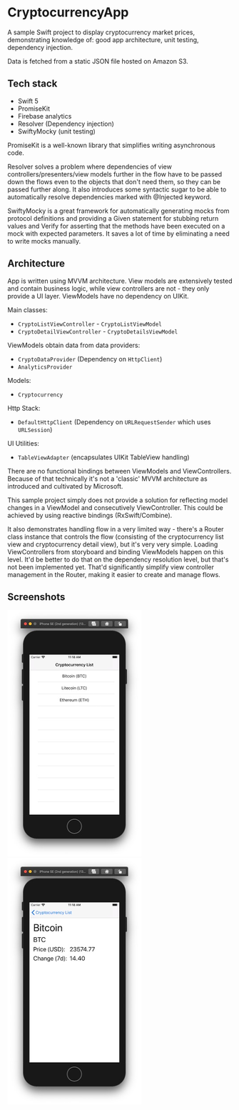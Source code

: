 
# CryptocurrencyApp

A sample Swift project to display cryptocurrency market prices, demonstrating knowledge of: good app architecture, unit testing, dependency injection. 

Data is fetched from a static JSON file hosted on Amazon S3. 

## Tech stack

- Swift 5
- PromiseKit
- Firebase analytics
- Resolver (Dependency injection)
- SwiftyMocky (unit testing)

PromiseKit is a well-known library that simplifies writing asynchronous code.

Resolver solves a problem where dependencies of view controllers/presenters/view models further in the flow have to be passed down the flows even to the objects that don't need them, so they can be passed further along. It also introduces some syntactic sugar to be able to automatically resolve dependencies marked with @Injected keyword. 

SwiftyMocky is a great framework for automatically generating mocks from protocol definitions and providing a Given statement for stubbing return values and Verify for asserting that the methods have been executed on a mock with expected parameters. It saves a lot of time by eliminating a need to write mocks manually. 

## Architecture 

App is written using MVVM architecture. View models are extensively tested and contain business logic, while view controllers are not - they only provide a UI layer. ViewModels have no dependency on UIKit. 

Main classes: 
- `CryptoListViewController` - `CryptoListViewModel`
- `CryptoDetailViewController` - `CryptoDetailsViewModel`

ViewModels obtain data from data providers: 
- `CryptoDataProvider` (Dependency on `HttpClient`)
- `AnalyticsProvider`

Models: 
- `Cryptocurrency`

Http Stack: 
- `DefaultHttpClient` (Dependency on `URLRequestSender` which uses `URLSession`)

UI Utilities:
- `TableViewAdapter` (encapsulates UIKit TableView handling)

There are no functional bindings between ViewModels and ViewControllers. Because of that technically it's not a 'classic' MVVM architecture as introduced and cultivated by Microsoft.  

This sample project simply does not provide a solution for reflecting model changes in a ViewModel and consecutively ViewController. This could be achieved by using reactive bindings (RxSwift/Combine). 

It also demonstrates handling flow in a very limited way - there's a Router class instance that controls the flow (consisting of the cryptocurrency list view and cryptocurrency detail view), but it's very very simple. Loading ViewControllers from storyboard and binding ViewModels happen on this level. It'd be better to do that on the dependency resolution level, but that's not been implemented yet. That'd significantly simplify view controller management in the Router, making it easier to create and manage flows. 

## Screenshots

![Home](images/home.jpg) ![CryptocurrencyDetail](images/crypto_detail.jpg)
